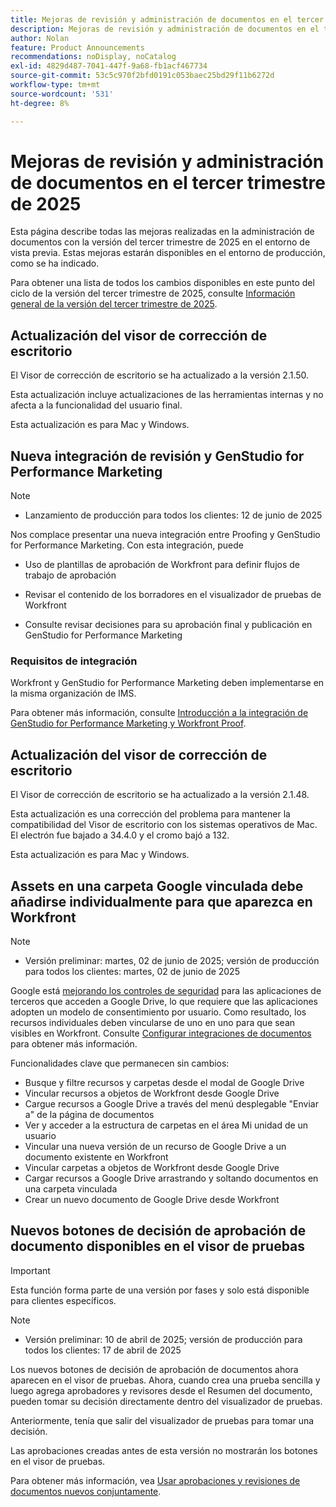```yaml
---
title: Mejoras de revisión y administración de documentos en el tercer trimestre de 2025
description: Mejoras de revisión y administración de documentos en el tercer trimestre de 2025
author: Nolan
feature: Product Announcements
recommendations: noDisplay, noCatalog
exl-id: 4829d487-7041-447f-9a68-fb1acf467734
source-git-commit: 53c5c970f2bfd0191c053baec25bd29f11b6272d
workflow-type: tm+mt
source-wordcount: '531'
ht-degree: 8%

---
```


# Mejoras de revisión y administración de documentos en el tercer trimestre de 2025

Esta página describe todas las mejoras realizadas en la administración de documentos con la versión del tercer trimestre de 2025 en el entorno de vista previa. Estas mejoras estarán disponibles en el entorno de producción, como se ha indicado.

Para obtener una lista de todos los cambios disponibles en este punto del ciclo de la versión del tercer trimestre de 2025, consulte [Información general de la versión del tercer trimestre de 2025](/help/quicksilver/product-announcements/product-releases/25-q3-release-activity/25-q3-release-overview.md).

<!--## Adobe Express and Workfront Proof integration

We are excited to announce a new integration between Adobe Express and Workfront Proof.

With this integration, you can 

* Streamline collaboration between creative, legal, and compliance teams to reduce time-to-publish while maintaining oversight  

* Conduct for deep reviews using drawing markups, annotations, and commenting with the Workfront proofing viewer 

* Meet enterprise compliance standards with electronic signatures and full audit logs 

* Require approval on any remixed files from an Express branded template  

* Map an Express template to a multi-stage review and approval workflow using advanced proof templates

Note: The integration must be enabled for your accounts by the Adobe Product Team.

For more information, see [Get started with the Adobe Express and Workfront Proof integration](/help/quicksilver/workfront-integrations-and-apps/review-and-approval-integrations/wf-proof-and-express.md).
-->

## Actualización del visor de corrección de escritorio

El Visor de corrección de escritorio se ha actualizado a la versión 2.1.50.

Esta actualización incluye actualizaciones de las herramientas internas y no afecta a la funcionalidad del usuario final.

Esta actualización es para Mac y Windows.

## Nueva integración de revisión y GenStudio for Performance Marketing

>[!NOTE]
>
>* Lanzamiento de producción para todos los clientes: 12 de junio de 2025

Nos complace presentar una nueva integración entre Proofing y GenStudio for Performance Marketing. Con esta integración, puede

* Uso de plantillas de aprobación de Workfront para definir flujos de trabajo de aprobación

* Revisar el contenido de los borradores en el visualizador de pruebas de Workfront

* Consulte revisar decisiones para su aprobación final y publicación en GenStudio for Performance Marketing

### Requisitos de integración

Workfront y GenStudio for Performance Marketing deben implementarse en la misma organización de IMS.

Para obtener más información, consulte [Introducción a la integración de GenStudio for Performance Marketing y Workfront Proof](/help/quicksilver/workfront-integrations-and-apps/review-and-approval-integrations/wf-proof-and-genstudio.md).

## Actualización del visor de corrección de escritorio

El Visor de corrección de escritorio se ha actualizado a la versión 2.1.48.

Esta actualización es una corrección del problema para mantener la compatibilidad del Visor de escritorio con los sistemas operativos de Mac. El electrón fue bajado a 34.4.0 y el cromo bajó a 132.

Esta actualización es para Mac y Windows.


## Assets en una carpeta Google vinculada debe añadirse individualmente para que aparezca en Workfront

>[!NOTE]
>
>* Versión preliminar: martes, 02 de junio de 2025; versión de producción para todos los clientes: martes, 02 de junio de 2025

Google está [mejorando los controles de seguridad](https://workspace.google.com/blog/product-announcements/enhancing-security-controls-for-google-drive-third-party-apps) para las aplicaciones de terceros que acceden a Google Drive, lo que requiere que las aplicaciones adopten un modelo de consentimiento por usuario. Como resultado, los recursos individuales deben vincularse de uno en uno para que sean visibles en Workfront. Consulte [Configurar integraciones de documentos](/help/quicksilver/administration-and-setup/configure-integrations/configure-document-integrations.md) para obtener más información.

Funcionalidades clave que permanecen sin cambios:

* Busque y filtre recursos y carpetas desde el modal de Google Drive
* Vincular recursos a objetos de Workfront desde Google Drive
* Cargue recursos a Google Drive a través del menú desplegable &quot;Enviar a&quot; de la página de documentos
* Ver y acceder a la estructura de carpetas en el área Mi unidad de un usuario
* Vincular una nueva versión de un recurso de Google Drive a un documento existente en Workfront
* Vincular carpetas a objetos de Workfront desde Google Drive
* Cargar recursos a Google Drive arrastrando y soltando documentos en una carpeta vinculada
* Crear un nuevo documento de Google Drive desde Workfront


## Nuevos botones de decisión de aprobación de documento disponibles en el visor de pruebas

>[!IMPORTANT]
>
>Esta función forma parte de una versión por fases y solo está disponible para clientes específicos.

>[!NOTE]
>
>* Versión preliminar: 10 de abril de 2025; versión de producción para todos los clientes: 17 de abril de 2025

Los nuevos botones de decisión de aprobación de documentos ahora aparecen en el visor de pruebas. Ahora, cuando crea una prueba sencilla y luego agrega aprobadores y revisores desde el Resumen del documento, pueden tomar su decisión directamente dentro del visualizador de pruebas.

Anteriormente, tenía que salir del visualizador de pruebas para tomar una decisión.

Las aprobaciones creadas antes de esta versión no mostrarán los botones en el visor de pruebas.

Para obtener más información, vea [Usar aprobaciones y revisiones de documentos nuevos conjuntamente](/help/quicksilver/review-and-approve-work/document-reviews-and-approvals/doc-approvals-and-proofing.md).
